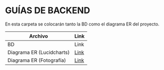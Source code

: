 # GUÍAS DE BACKEND

En esta carpeta se colocarán tanto la BD como el diagrama ER del proyecto.



| Archivo|Link|
|--------------------|--------------------------------------------------------------|
|BD|Link | [Link](Guias/Backend/rocket.sql)  |
|Diagrama ER (Lucidcharts)| [Link](https://lucid.app/lucidchart/b83b6444-10e7-4a5d-9897-2166e3dab538/edit?invitationId=inv_16ae338d-ab75-4e25-a9e8-6992a1a05bc2)  |
|Diagrama ER (Fotografía)| [Link]()  |

